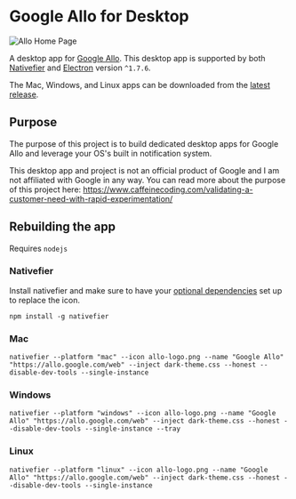 # Google Allo for Desktop

![Allo Home Page](http://i.imgur.com/5g1VU3S.png)

A desktop app for [Google Allo](https://www.allofordesktop.com/). This desktop app is supported by both [Nativefier](https://github.com/jiahaog/nativefier) and [Electron](https://github.com/electron/electron) version `^1.7.6`.

The Mac, Windows, and Linux apps can be downloaded from the [latest release](https://github.com/kelyvin/Google-Allo-Desktop-App/releases).

## Purpose
The purpose of this project is to build dedicated desktop apps for Google Allo and leverage your OS's built in notification system.

This desktop app and project is not an official product of Google and I am not affiliated with Google in any way. You can read more about the purpose of this project here:
https://www.caffeinecoding.com/validating-a-customer-need-with-rapid-experimentation/

## Rebuilding the app
Requires `nodejs`

### Nativefier
Install nativefier and make sure to have your [optional dependencies](https://github.com/jiahaog/nativefier#optional-dependencies) set up to replace the icon.
```
npm install -g nativefier
```

### Mac
```
nativefier --platform "mac" --icon allo-logo.png --name "Google Allo" "https://allo.google.com/web" --inject dark-theme.css --honest --disable-dev-tools --single-instance
```

### Windows
```
nativefier --platform "windows" --icon allo-logo.png --name "Google Allo" "https://allo.google.com/web" --inject dark-theme.css --honest --disable-dev-tools --single-instance --tray
```

### Linux
```
nativefier --platform "linux" --icon allo-logo.png --name "Google Allo" "https://allo.google.com/web" --inject dark-theme.css --honest --disable-dev-tools --single-instance
```
